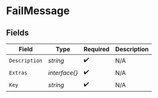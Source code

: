 # FailMessage


## Fields

| Field              | Type               | Required           | Description        |
| ------------------ | ------------------ | ------------------ | ------------------ |
| `Description`      | *string*           | :heavy_check_mark: | N/A                |
| `Extras`           | *interface{}*      | :heavy_check_mark: | N/A                |
| `Key`              | *string*           | :heavy_check_mark: | N/A                |